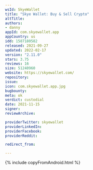 ```yaml
---
wsId: SkyeWallet
title: "Skye Wallet: Buy & Sell Crypto"
altTitle: 
authors:
- danny
appId: com.skyewallet.app
appCountry: us
idd: 1587180582
released: 2021-09-27
updated: 2022-02-17
version: "2.11.0"
stars: 3.75
reviews: 16
size: 51240960
website: https://skyewallet.com/
repository: 
issue: 
icon: com.skyewallet.app.jpg
bugbounty: 
meta: ok
verdict: custodial
date: 2021-11-15
signer: 
reviewArchive:

providerTwitter: skyewallet
providerLinkedIn: 
providerFacebook: 
providerReddit: 

redirect_from:

---
```


{% include copyFromAndroid.html %}
